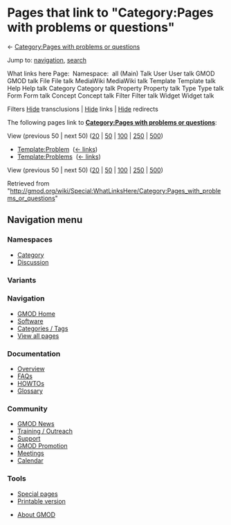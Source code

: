 <div id="mw-page-base" class="noprint">

</div>

<div id="mw-head-base" class="noprint">

</div>

<div id="content" class="mw-body" role="main">

<span id="top"></span>

<div id="mw-js-message" style="display:none;">

</div>



# <span dir="auto">Pages that link to "Category:Pages with problems or questions"</span>

<div id="bodyContent">

<div id="contentSub">

← [Category:Pages with problems or
questions](/wiki/Category:Pages_with_problems_or_questions "Category:Pages with problems or questions")

</div>

<div id="jump-to-nav" class="mw-jump">

Jump to: [navigation](#mw-navigation), [search](#p-search)

</div>

<div id="mw-content-text">

What links here Page:  Namespace:  all (Main) Talk User User talk GMOD
GMOD talk File File talk MediaWiki MediaWiki talk Template Template talk
Help Help talk Category Category talk Property Property talk Type Type
talk Form Form talk Concept Concept talk Filter Filter talk Widget
Widget talk

Filters
[Hide](/mediawiki/index.php?title=Special:WhatLinksHere/Category:Pages_with_problems_or_questions&hidetrans=1 "Special:WhatLinksHere/Category:Pages with problems or questions")
transclusions \|
[Hide](/mediawiki/index.php?title=Special:WhatLinksHere/Category:Pages_with_problems_or_questions&hidelinks=1 "Special:WhatLinksHere/Category:Pages with problems or questions")
links \|
[Hide](/mediawiki/index.php?title=Special:WhatLinksHere/Category:Pages_with_problems_or_questions&hideredirs=1 "Special:WhatLinksHere/Category:Pages with problems or questions")
redirects

The following pages link to **[Category:Pages with problems or
questions](/wiki/Category:Pages_with_problems_or_questions "Category:Pages with problems or questions")**:

View (previous 50 \| next 50)
([20](/mediawiki/index.php?title=Special:WhatLinksHere/Category:Pages_with_problems_or_questions&limit=20 "Special:WhatLinksHere/Category:Pages with problems or questions")
\|
[50](/mediawiki/index.php?title=Special:WhatLinksHere/Category:Pages_with_problems_or_questions&limit=50 "Special:WhatLinksHere/Category:Pages with problems or questions")
\|
[100](/mediawiki/index.php?title=Special:WhatLinksHere/Category:Pages_with_problems_or_questions&limit=100 "Special:WhatLinksHere/Category:Pages with problems or questions")
\|
[250](/mediawiki/index.php?title=Special:WhatLinksHere/Category:Pages_with_problems_or_questions&limit=250 "Special:WhatLinksHere/Category:Pages with problems or questions")
\|
[500](/mediawiki/index.php?title=Special:WhatLinksHere/Category:Pages_with_problems_or_questions&limit=500 "Special:WhatLinksHere/Category:Pages with problems or questions"))

- [Template:Problem](/wiki/Template:Problem "Template:Problem") ‎
  <span class="mw-whatlinkshere-tools">([←
  links](/mediawiki/index.php?title=Special:WhatLinksHere&target=Template%3AProblem "Special:WhatLinksHere"))</span>
- [Template:Problems](/wiki/Template:Problems "Template:Problems") ‎
  <span class="mw-whatlinkshere-tools">([←
  links](/mediawiki/index.php?title=Special:WhatLinksHere&target=Template%3AProblems "Special:WhatLinksHere"))</span>

View (previous 50 \| next 50)
([20](/mediawiki/index.php?title=Special:WhatLinksHere/Category:Pages_with_problems_or_questions&limit=20 "Special:WhatLinksHere/Category:Pages with problems or questions")
\|
[50](/mediawiki/index.php?title=Special:WhatLinksHere/Category:Pages_with_problems_or_questions&limit=50 "Special:WhatLinksHere/Category:Pages with problems or questions")
\|
[100](/mediawiki/index.php?title=Special:WhatLinksHere/Category:Pages_with_problems_or_questions&limit=100 "Special:WhatLinksHere/Category:Pages with problems or questions")
\|
[250](/mediawiki/index.php?title=Special:WhatLinksHere/Category:Pages_with_problems_or_questions&limit=250 "Special:WhatLinksHere/Category:Pages with problems or questions")
\|
[500](/mediawiki/index.php?title=Special:WhatLinksHere/Category:Pages_with_problems_or_questions&limit=500 "Special:WhatLinksHere/Category:Pages with problems or questions"))

</div>

<div class="printfooter">

Retrieved from
"<http://gmod.org/wiki/Special:WhatLinksHere/Category:Pages_with_problems_or_questions>"

</div>

<div id="catlinks" class="catlinks catlinks-allhidden">

</div>

<div class="visualClear">

</div>

</div>

</div>

<div id="mw-navigation">

## Navigation menu

<div id="mw-head">



<div id="left-navigation">

<div id="p-namespaces" class="vectorTabs" role="navigation"
aria-labelledby="p-namespaces-label">

### Namespaces

- <span id="ca-nstab-category"><a href="/wiki/Category:Pages_with_problems_or_questions" accesskey="c"
  title="View the category page [c]">Category</a></span>
- <span id="ca-talk"><a
  href="/mediawiki/index.php?title=Category_talk:Pages_with_problems_or_questions&amp;action=edit&amp;redlink=1"
  accesskey="t"
  title="Discussion about the content page [t]">Discussion</a></span>

</div>

<div id="p-variants" class="vectorMenu emptyPortlet" role="navigation"
aria-labelledby="p-variants-label">

### 

### Variants[](#)

<div class="menu">

</div>

</div>

</div>

<div id="right-navigation">





</div>



</div>

</div>

</div>

<div id="mw-panel">

<div id="p-logo" role="banner">

<a href="/wiki/Main_Page"
style="background-image: url(http://gmod.org/images/GMOD-cogs.png);"
title="Visit the main page"></a>

</div>

<div id="p-Navigation" class="portal" role="navigation"
aria-labelledby="p-Navigation-label">

### Navigation

<div class="body">

- <span id="n-GMOD-Home">[GMOD Home](/wiki/Main_Page)</span>
- <span id="n-Software">[Software](/wiki/GMOD_Components)</span>
- <span id="n-Categories-.2F-Tags">[Categories /
  Tags](/wiki/Categories)</span>
- <span id="n-View-all-pages">[View all
  pages](/wiki/Special:AllPages)</span>

</div>

</div>

<div id="p-Documentation" class="portal" role="navigation"
aria-labelledby="p-Documentation-label">

### Documentation

<div class="body">

- <span id="n-Overview">[Overview](/wiki/Overview)</span>
- <span id="n-FAQs">[FAQs](/wiki/Category:FAQ)</span>
- <span id="n-HOWTOs">[HOWTOs](/wiki/Category:HOWTO)</span>
- <span id="n-Glossary">[Glossary](/wiki/Glossary)</span>

</div>

</div>

<div id="p-Community" class="portal" role="navigation"
aria-labelledby="p-Community-label">

### Community

<div class="body">

- <span id="n-GMOD-News">[GMOD News](/wiki/GMOD_News)</span>
- <span id="n-Training-.2F-Outreach">[Training /
  Outreach](/wiki/Training_and_Outreach)</span>
- <span id="n-Support">[Support](/wiki/Support)</span>
- <span id="n-GMOD-Promotion">[GMOD
  Promotion](/wiki/GMOD_Promotion)</span>
- <span id="n-Meetings">[Meetings](/wiki/Meetings)</span>
- <span id="n-Calendar">[Calendar](/wiki/Calendar)</span>

</div>

</div>

<div id="p-tb" class="portal" role="navigation"
aria-labelledby="p-tb-label">

### Tools

<div class="body">

- <span id="t-specialpages"><a href="/wiki/Special:SpecialPages" accesskey="q"
  title="A list of all special pages [q]">Special pages</a></span>
- <span id="t-print"><a
  href="/mediawiki/index.php?title=Special:WhatLinksHere/Category:Pages_with_problems_or_questions&amp;printable=yes"
  rel="alternate" accesskey="p"
  title="Printable version of this page [p]">Printable version</a></span>

</div>

</div>

</div>

</div>

<div id="footer" role="contentinfo">

- <span id="footer-places-about">[About
  GMOD](/wiki/GMOD:About "GMOD:About")</span>

<!-- -->






</div>
